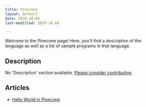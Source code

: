 ```yaml
---
title: Pinecone
layout: default
date: 2020-10-04
last-modified: 2020-10-04

---
```


Welcome to the Pinecone page! Here, you'll find a description of the language as well as a list of sample programs in that language.

## Description

No 'Description' section available. [Please consider contributing](https://github.com/TheRenegadeCoder/sample-programs-website).

## Articles

- [Hello World in Pinecone](https://sampleprograms.io/projects/hello-world/pinecone)